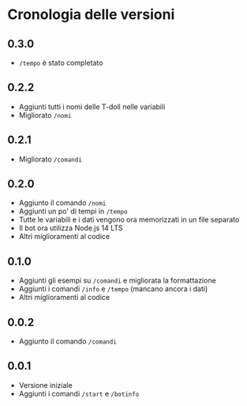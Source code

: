 # Cronologia delle versioni

## 0.3.0
- `/tempo` è stato completato

## 0.2.2
- Aggiunti tutti i nomi delle T-doll nelle variabili
- Migliorato `/nomi`

## 0.2.1
- Migliorato `/comandi`

## 0.2.0
- Aggiunto il comando `/nomi`
- Aggiunti un po' di tempi in `/tempo`
- Tutte le variabili e i dati vengono ora memorizzati in un file separato
- Il bot ora utilizza Node.js 14 LTS
- Altri miglioramenti al codice

## 0.1.0
- Aggiunti gli esempi su `/comandi` e migliorata la formattazione
- Aggiunti i comandi `/info` e `/tempo` (mancano ancora i dati)
- Altri miglioramenti al codice

## 0.0.2
- Aggiunto il comando `/comandi`

## 0.0.1
- Versione iniziale
- Aggiunti i comandi `/start` e `/botinfo`